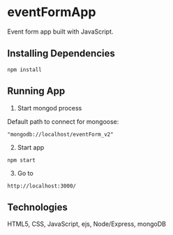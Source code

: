 # eventFormApp

Event form app built with JavaScript.

## Installing Dependencies

```
npm install
```

## Running App

1. Start mongod process

Default path to connect for mongoose:
```
"mongodb://localhost/eventForm_v2"
```

2. Start app

```
npm start
```

3. Go to

```
http://localhost:3000/
```

## Technologies
HTML5, CSS, JavaScript, ejs, Node/Express, mongoDB






